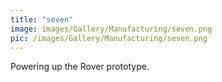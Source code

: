 ```yaml
---
title: "seven"
image: images/Gallery/Manufacturing/seven.png
pic: /images/Gallery/Manufacturing/seven.png
---
```

Powering up the Rover prototype.
